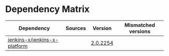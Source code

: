 # Dependency Matrix

Dependency | Sources | Version | Mismatched versions
---------- | ------- | ------- | -------------------
[jenkins-x/jenkins-x-platform](https://github.com/jenkins-x/jenkins-x-platform) |  | [2.0.2254](https://github.com/jenkins-x/jenkins-x-platform/releases/tag/v2.0.2254) | 
